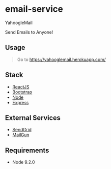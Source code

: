 # email-service
YahoogleMail

Send Emails to Anyone!

## Usage

> Go to https://yahooglemail.herokuapp.com/

## Stack
- [ReactJS](https://reactjs.org/)
- [Bootstrap](https://getbootstrap.com/)
- [Node](https://nodejs.org/en/)
- [Express](http://expressjs.com/)

## External Services
- [SendGrid](https://sendgrid.com/)
- [MailGun](https://www.mailgun.com/)

## Requirements

- Node 9.2.0
